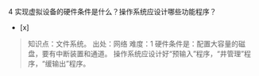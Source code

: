 4
实现虚拟设备的硬件条件是什么？操作系统应设计哪些功能程序？
- [x]  

> 知识点：文件系统。
> 出处：网络
> 难度：1
> 硬件条件是：配置大容量的磁盘，要有中断装置和通道。 操作系统应设计好“预输入”程序，“井管理”程序，“缓输出”程序。
